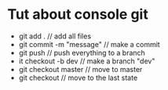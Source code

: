 # Tut about console git
* git add . // add all files
* git commit -m "message" // make a commit
* git push // push everything to a branch
* it checkout -b dev // make a branch "dev"
* git checkout master // move to master
* git checkout // move to the last state
